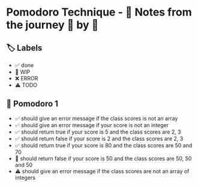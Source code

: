# Pomodoro Technique - 📝 Notes from the journey 🍅 by 🍅


## 🏷️ Labels

- ✅ done
- 🚧 WIP
- ❌ ERROR
- ⚠ TODO

## 🍅 Pomodoro 1

- ✅ should give an error message if the class scores is not an array
- ✅ should give an error message if your score is not an integer
- ✅ should return true if your score is 5 and the class scores are 2, 3
- ✅ should return false if your score is 2 and the class scores are 2, 3
- ✅ should return true if your score is 80 and the class scores are 50 and 70
- 🚧 should return false if your score is 50 and the class scores are 50, 50 and 50
- ⚠ should give an error message if the class scores are not an array of integers

